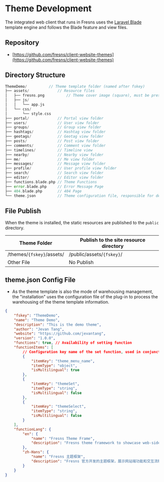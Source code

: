 # Theme Development

The integrated web client that runs in Fresns uses the [Laravel Blade](https://laravel.com/docs/11.x/blade) template engine and follows the Blade feature and view files.

## Repository

- [https://github.com/fresns/client-website-themes](https://github.com/fresns/client-website-themes)

## Directory Structure

```php
ThemeDemo/          // Theme template folder (named after fskey)
├── assets/             // Resource files
│   ├── fresns.png          // Theme cover image (square), must be present and fixed in position
│   ├── js/
│   │   └── app.js
│   └── css/
│       └── style.css
├── portal/             // Portal view folder
├── users/              // User view folder
├── groups/             // Group view folder
├── hashtags/           // Hashtag view folder
├── geotags/            // Geotag view folder
├── posts/              // Post view folder
├── comments/           // Comment view folder
├── timelines/          // Timeline view 
├── nearby/             // Nearby view folder
├── me/                 // Me view folder
├── messages/           // Message view folder
├── profile/            // User profile view folder
├── search/             // Search view folder
├── editor/             // Editor view folder
├── functions.blade.php // Theme Functions
├── error.blade.php     // Error Message Page
├── 404.blade.php       // 404 Page
└── theme.json          // Theme configuration file, responsible for defining the base properties of the theme
```

## File Publish

When the theme is installed, the static resources are published to the `public` directory.

| Theme Folder | Publish to the site resource directory |
| --- | --- |
| /themes/`{fskey}`/assets/ | /public/assets/`{fskey}`/ |
| Other File | No Publish |

## theme.json Config File

- As the theme template is also the mode of warehousing management, the "installation" uses the configuration file of the plug-in to process the warehousing of the theme template information.

```json
{
    "fskey": "ThemeDemo",
    "name": "Theme Demo",
    "description": "This is the demo theme",
    "author": "Jevan Tang",
    "website": "https://github.com/jevantang",
    "version": "1.0.0",
    "functions": true, // Availability of setting function
    "functionItems": [
        // Configuration key name of the set function, used in conjunction with functions.blade.php
        {
            "itemKey": "theme_menu_name",
            "itemType": "object",
            "isMultilingual": true
        },
        {
            "itemKey": "themeSet",
            "itemType": "string",
            "isMultilingual": false
        },
        {
            "itemKey": "themeSelect",
            "itemType": "string",
            "isMultilingual": false
        }
    ],
    "functionLang": {
        "en": {
            "name": "Fresns Theme Frame",
            "description": "Fresns theme framework to showcase web-side functionality and interaction flow."
        },
        "zh-Hans": {
            "name": "Fresns 主题框架",
            "description": "Fresns 官方开发的主题框架，展示网站端功能和交互流程。"
        }
    }
}
```
